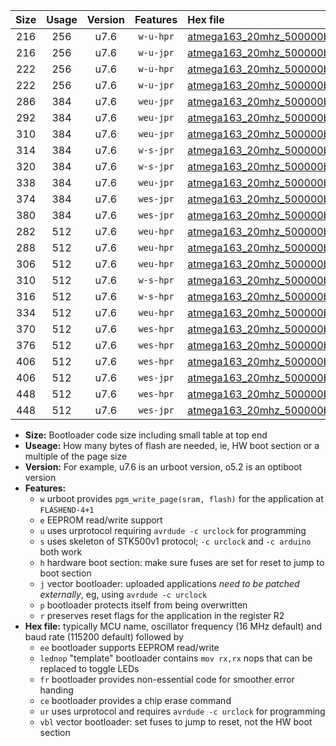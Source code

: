 |Size|Usage|Version|Features|Hex file|
|:-:|:-:|:-:|:-:|:--|
|216|256|u7.6|`w-u-hpr`|[atmega163_20mhz_500000bps_ur.hex](https://raw.githubusercontent.com/stefanrueger/urboot/main/atmega163_20mhz_500000bps_ur.hex)|
|216|256|u7.6|`w-u-jpr`|[atmega163_20mhz_500000bps_ur_vbl.hex](https://raw.githubusercontent.com/stefanrueger/urboot/main/atmega163_20mhz_500000bps_ur_vbl.hex)|
|222|256|u7.6|`w-u-hpr`|[atmega163_20mhz_500000bps_lednop_ur.hex](https://raw.githubusercontent.com/stefanrueger/urboot/main/atmega163_20mhz_500000bps_lednop_ur.hex)|
|222|256|u7.6|`w-u-jpr`|[atmega163_20mhz_500000bps_lednop_ur_vbl.hex](https://raw.githubusercontent.com/stefanrueger/urboot/main/atmega163_20mhz_500000bps_lednop_ur_vbl.hex)|
|286|384|u7.6|`weu-jpr`|[atmega163_20mhz_500000bps_ee_ur_vbl.hex](https://raw.githubusercontent.com/stefanrueger/urboot/main/atmega163_20mhz_500000bps_ee_ur_vbl.hex)|
|292|384|u7.6|`weu-jpr`|[atmega163_20mhz_500000bps_ee_lednop_ur_vbl.hex](https://raw.githubusercontent.com/stefanrueger/urboot/main/atmega163_20mhz_500000bps_ee_lednop_ur_vbl.hex)|
|310|384|u7.6|`weu-jpr`|[atmega163_20mhz_500000bps_ee_lednop_fr_ur_vbl.hex](https://raw.githubusercontent.com/stefanrueger/urboot/main/atmega163_20mhz_500000bps_ee_lednop_fr_ur_vbl.hex)|
|314|384|u7.6|`w-s-jpr`|[atmega163_20mhz_500000bps_vbl.hex](https://raw.githubusercontent.com/stefanrueger/urboot/main/atmega163_20mhz_500000bps_vbl.hex)|
|320|384|u7.6|`w-s-jpr`|[atmega163_20mhz_500000bps_lednop_vbl.hex](https://raw.githubusercontent.com/stefanrueger/urboot/main/atmega163_20mhz_500000bps_lednop_vbl.hex)|
|338|384|u7.6|`weu-jpr`|[atmega163_20mhz_500000bps_ee_lednop_fr_ce_ur_vbl.hex](https://raw.githubusercontent.com/stefanrueger/urboot/main/atmega163_20mhz_500000bps_ee_lednop_fr_ce_ur_vbl.hex)|
|374|384|u7.6|`wes-jpr`|[atmega163_20mhz_500000bps_ee_vbl.hex](https://raw.githubusercontent.com/stefanrueger/urboot/main/atmega163_20mhz_500000bps_ee_vbl.hex)|
|380|384|u7.6|`wes-jpr`|[atmega163_20mhz_500000bps_ee_lednop_vbl.hex](https://raw.githubusercontent.com/stefanrueger/urboot/main/atmega163_20mhz_500000bps_ee_lednop_vbl.hex)|
|282|512|u7.6|`weu-hpr`|[atmega163_20mhz_500000bps_ee_ur.hex](https://raw.githubusercontent.com/stefanrueger/urboot/main/atmega163_20mhz_500000bps_ee_ur.hex)|
|288|512|u7.6|`weu-hpr`|[atmega163_20mhz_500000bps_ee_lednop_ur.hex](https://raw.githubusercontent.com/stefanrueger/urboot/main/atmega163_20mhz_500000bps_ee_lednop_ur.hex)|
|306|512|u7.6|`weu-hpr`|[atmega163_20mhz_500000bps_ee_lednop_fr_ur.hex](https://raw.githubusercontent.com/stefanrueger/urboot/main/atmega163_20mhz_500000bps_ee_lednop_fr_ur.hex)|
|310|512|u7.6|`w-s-hpr`|[atmega163_20mhz_500000bps.hex](https://raw.githubusercontent.com/stefanrueger/urboot/main/atmega163_20mhz_500000bps.hex)|
|316|512|u7.6|`w-s-hpr`|[atmega163_20mhz_500000bps_lednop.hex](https://raw.githubusercontent.com/stefanrueger/urboot/main/atmega163_20mhz_500000bps_lednop.hex)|
|334|512|u7.6|`weu-hpr`|[atmega163_20mhz_500000bps_ee_lednop_fr_ce_ur.hex](https://raw.githubusercontent.com/stefanrueger/urboot/main/atmega163_20mhz_500000bps_ee_lednop_fr_ce_ur.hex)|
|370|512|u7.6|`wes-hpr`|[atmega163_20mhz_500000bps_ee.hex](https://raw.githubusercontent.com/stefanrueger/urboot/main/atmega163_20mhz_500000bps_ee.hex)|
|376|512|u7.6|`wes-hpr`|[atmega163_20mhz_500000bps_ee_lednop.hex](https://raw.githubusercontent.com/stefanrueger/urboot/main/atmega163_20mhz_500000bps_ee_lednop.hex)|
|406|512|u7.6|`wes-hpr`|[atmega163_20mhz_500000bps_ee_lednop_fr.hex](https://raw.githubusercontent.com/stefanrueger/urboot/main/atmega163_20mhz_500000bps_ee_lednop_fr.hex)|
|406|512|u7.6|`wes-jpr`|[atmega163_20mhz_500000bps_ee_lednop_fr_vbl.hex](https://raw.githubusercontent.com/stefanrueger/urboot/main/atmega163_20mhz_500000bps_ee_lednop_fr_vbl.hex)|
|448|512|u7.6|`wes-hpr`|[atmega163_20mhz_500000bps_ee_lednop_fr_ce.hex](https://raw.githubusercontent.com/stefanrueger/urboot/main/atmega163_20mhz_500000bps_ee_lednop_fr_ce.hex)|
|448|512|u7.6|`wes-jpr`|[atmega163_20mhz_500000bps_ee_lednop_fr_ce_vbl.hex](https://raw.githubusercontent.com/stefanrueger/urboot/main/atmega163_20mhz_500000bps_ee_lednop_fr_ce_vbl.hex)|

- **Size:** Bootloader code size including small table at top end
- **Useage:** How many bytes of flash are needed, ie, HW boot section or a multiple of the page size
- **Version:** For example, u7.6 is an urboot version, o5.2 is an optiboot version
- **Features:**
  + `w` urboot provides `pgm_write_page(sram, flash)` for the application at `FLASHEND-4+1`
  + `e` EEPROM read/write support
  + `u` uses urprotocol requiring `avrdude -c urclock` for programming
  + `s` uses skeleton of STK500v1 protocol; `-c urclock` and `-c arduino` both work
  + `h` hardware boot section: make sure fuses are set for reset to jump to boot section
  + `j` vector bootloader: uploaded applications *need to be patched externally*, eg, using `avrdude -c urclock`
  + `p` bootloader protects itself from being overwritten
  + `r` preserves reset flags for the application in the register R2
- **Hex file:** typically MCU name, oscillator frequency (16 MHz default) and baud rate (115200 default) followed by
  + `ee` bootloader supports EEPROM read/write
  + `lednop` "template" bootloader contains `mov rx,rx` nops that can be replaced to toggle LEDs
  + `fr` bootloader provides non-essential code for smoother error handing
  + `ce` bootloader provides a chip erase command
  + `ur` uses urprotocol and requires `avrdude -c urclock` for programming
  + `vbl` vector bootloader: set fuses to jump to reset, not the HW boot section
